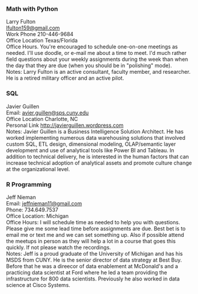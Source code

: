 ### Math with Python
Larry Fulton<br>
lfulton159@gmail.com<br>
Work Phone 210-446-9684<br>
Office Location Texas/Florida<br>
Office Hours.   You're encouraged to schedule one-on-one meetings as needed.  I'll use doodle, or e-mail me about a time to meet.  I'd much rather field questions about your weekly assignments during the week than when the day that they are due (when you should be in "polishing" mode).<br>
Notes: Larry Fulton is an active consultant, faculty member, and researcher.  He is a retired military officer and an active pilot.
### SQL
Javier Guillen<br>
Email: avier.guillen@sps.cuny.edu <br>
Office Location Charlotte, NC<br>
Personal Link http://javierguillen.wordpress.com<br>
Notes:  Javier Guillen is a Business Intelligence Solution Architect. He has worked implementing numerous data warehousing solutions that involved custom SQL, ETL design, dimensional modeling, OLAP/semantic layer development and use of analytical tools like Power BI and Tableau.  In addition to technical delivery, he is interested in the human factors that can increase technical adoption of analytical assets and promote culture change at the organizational level.


### R Programming
Jeff Nieman<br>
Email:  jeffnieman11@gmail.com<br>
Phone:  734.649.7537<br>
Office Location:    Michigan<br>
Office Hours:  I will schedule time as needed to help you with questions.  Please give me some lead time before assignments are due.  Best bet is to email me or text me and we can set something up.  Also if possible attend the meetups in person as they will help a lot in a course that goes this quickly.  If not please watch the recordings.<br>
Notes:  Jeff is a proud graduate of the University of Michigan and has his MSDS from CUNY.   He is the senior director of data strategy at Best Buy.  Before that he was a direecor of data enablement at McDonald's and a practicing data scientist at Ford where he led a team providing the infrastructure for 800 data scientists.  Previously he also worked in data science at Cisco Systems.

